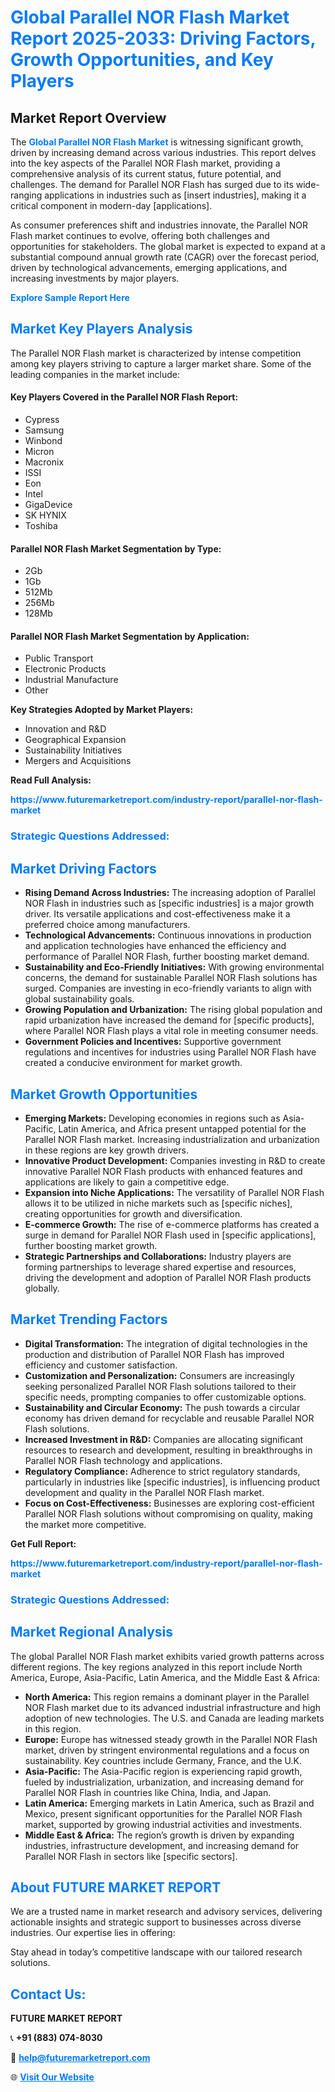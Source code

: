 <h1 style="color: #007BFF;">Global Parallel NOR Flash Market Report 2025-2033: Driving Factors, Growth Opportunities, and Key Players</h1>

<section id="overview">
<h2>Market Report Overview</h2>
<p>The <a href="https://www.futuremarketreport.com/industry-report/parallel-nor-flash-market" style="color: #007BFF; text-decoration: none;"><strong>Global Parallel NOR Flash Market</strong></a> is witnessing significant growth, driven by increasing demand across various industries. This report delves into the key aspects of the Parallel NOR Flash market, providing a comprehensive analysis of its current status, future potential, and challenges. The demand for Parallel NOR Flash has surged due to its wide-ranging applications in industries such as [insert industries], making it a critical component in modern-day [applications].</p>
<p>As consumer preferences shift and industries innovate, the Parallel NOR Flash market continues to evolve, offering both challenges and opportunities for stakeholders. The global market is expected to expand at a substantial compound annual growth rate (CAGR) over the forecast period, driven by technological advancements, emerging applications, and increasing investments by major players.</p>
</section>

<section id="overview">
<p><a href="https://www.futuremarketreport.com/request-sample/reportId=52488" style="color: #007BFF; text-decoration: none;"><strong>Explore Sample Report Here</strong></a></p>
</section>

<section id="key-players">
<h2 style="color: #007BFF;">Market Key Players Analysis</h2>
<p>The Parallel NOR Flash market is characterized by intense competition among key players striving to capture a larger market share. Some of the leading companies in the market include:</p>
<h4>Key Players Covered in the Parallel NOR Flash Report:</h4>
<ul><li>Cypress</li><li>Samsung</li><li>Winbond</li><li>Micron</li><li>Macronix</li><li>ISSI</li><li>Eon</li><li>Intel</li><li>GigaDevice</li><li>SK HYNIX</li><li>Toshiba</li></ul>
<h4>Parallel NOR Flash Market Segmentation by Type:</h4>
<ul><li>2Gb</li><li>1Gb</li><li>512Mb</li><li>256Mb</li><li>128Mb</li></ul>

<h4>Parallel NOR Flash Market Segmentation by Application:</h4>
<ul><li>Public Transport</li><li>Electronic Products</li><li>Industrial Manufacture</li><li>Other</li></ul>
<p><strong>Key Strategies Adopted by Market Players:</strong></p>
<ul>
<li>Innovation and R&D</li>
<li>Geographical Expansion</li>
<li>Sustainability Initiatives</li>
<li>Mergers and Acquisitions</li>
</ul>
</section>

<section>
<p><strong>Read Full Analysis: </strong></p><a href="https://www.futuremarketreport.com/industry-report/parallel-nor-flash-market" style="color: #007BFF; text-decoration: none;"><strong>https://www.futuremarketreport.com/industry-report/parallel-nor-flash-market</strong></a>
<h3 style="color: #007BFF;">Strategic Questions Addressed:</h3>
</section>

<section id="driving-factors">
<h2 style="color: #007BFF;">Market Driving Factors</h2>
<ul>
<li><strong>Rising Demand Across Industries:</strong> The increasing adoption of Parallel NOR Flash in industries such as [specific industries] is a major growth driver. Its versatile applications and cost-effectiveness make it a preferred choice among manufacturers.</li>
<li><strong>Technological Advancements:</strong> Continuous innovations in production and application technologies have enhanced the efficiency and performance of Parallel NOR Flash, further boosting market demand.</li>
<li><strong>Sustainability and Eco-Friendly Initiatives:</strong> With growing environmental concerns, the demand for sustainable Parallel NOR Flash solutions has surged. Companies are investing in eco-friendly variants to align with global sustainability goals.</li>
<li><strong>Growing Population and Urbanization:</strong> The rising global population and rapid urbanization have increased the demand for [specific products], where Parallel NOR Flash plays a vital role in meeting consumer needs.</li>
<li><strong>Government Policies and Incentives:</strong> Supportive government regulations and incentives for industries using Parallel NOR Flash have created a conducive environment for market growth.</li>
</ul>
</section>

<section id="growth-opportunities">
<h2 style="color: #007BFF;">Market Growth Opportunities</h2>
<ul>
<li><strong>Emerging Markets:</strong> Developing economies in regions such as Asia-Pacific, Latin America, and Africa present untapped potential for the Parallel NOR Flash market. Increasing industrialization and urbanization in these regions are key growth drivers.</li>
<li><strong>Innovative Product Development:</strong> Companies investing in R&D to create innovative Parallel NOR Flash products with enhanced features and applications are likely to gain a competitive edge.</li>
<li><strong>Expansion into Niche Applications:</strong> The versatility of Parallel NOR Flash allows it to be utilized in niche markets such as [specific niches], creating opportunities for growth and diversification.</li>
<li><strong>E-commerce Growth:</strong> The rise of e-commerce platforms has created a surge in demand for Parallel NOR Flash used in [specific applications], further boosting market growth.</li>
<li><strong>Strategic Partnerships and Collaborations:</strong> Industry players are forming partnerships to leverage shared expertise and resources, driving the development and adoption of Parallel NOR Flash products globally.</li>
</ul>
</section>

<section id="trending-factors">
<h2 style="color: #007BFF;">Market Trending Factors</h2>
<ul>
<li><strong>Digital Transformation:</strong> The integration of digital technologies in the production and distribution of Parallel NOR Flash has improved efficiency and customer satisfaction.</li>
<li><strong>Customization and Personalization:</strong> Consumers are increasingly seeking personalized Parallel NOR Flash solutions tailored to their specific needs, prompting companies to offer customizable options.</li>
<li><strong>Sustainability and Circular Economy:</strong> The push towards a circular economy has driven demand for recyclable and reusable Parallel NOR Flash solutions.</li>
<li><strong>Increased Investment in R&D:</strong> Companies are allocating significant resources to research and development, resulting in breakthroughs in Parallel NOR Flash technology and applications.</li>
<li><strong>Regulatory Compliance:</strong> Adherence to strict regulatory standards, particularly in industries like [specific industries], is influencing product development and quality in the Parallel NOR Flash market.</li>
<li><strong>Focus on Cost-Effectiveness:</strong> Businesses are exploring cost-efficient Parallel NOR Flash solutions without compromising on quality, making the market more competitive.</li>
</ul>
</section>

<section>
<p><strong>Get Full Report: </strong></p><a href="https://www.futuremarketreport.com/industry-report/parallel-nor-flash-market" style="color: #007BFF; text-decoration: none;"><strong>https://www.futuremarketreport.com/industry-report/parallel-nor-flash-market</strong></a>
<h3 style="color: #007BFF;">Strategic Questions Addressed:</h3>
</section>


<section id="regional-analysis">
<h2 style="color: #007BFF;">Market Regional Analysis</h2>
<p>The global Parallel NOR Flash market exhibits varied growth patterns across different regions. The key regions analyzed in this report include North America, Europe, Asia-Pacific, Latin America, and the Middle East & Africa:</p>
<ul>
<li><strong>North America:</strong> This region remains a dominant player in the Parallel NOR Flash market due to its advanced industrial infrastructure and high adoption of new technologies. The U.S. and Canada are leading markets in this region.</li>
<li><strong>Europe:</strong> Europe has witnessed steady growth in the Parallel NOR Flash market, driven by stringent environmental regulations and a focus on sustainability. Key countries include Germany, France, and the U.K.</li>
<li><strong>Asia-Pacific:</strong> The Asia-Pacific region is experiencing rapid growth, fueled by industrialization, urbanization, and increasing demand for Parallel NOR Flash in countries like China, India, and Japan.</li>
<li><strong>Latin America:</strong> Emerging markets in Latin America, such as Brazil and Mexico, present significant opportunities for the Parallel NOR Flash market, supported by growing industrial activities and investments.</li>
<li><strong>Middle East & Africa:</strong> The region’s growth is driven by expanding industries, infrastructure development, and increasing demand for Parallel NOR Flash in sectors like [specific sectors].</li>
</ul>
</section>

<footer>
<h2 style="color: #007BFF;">About FUTURE MARKET REPORT</h2>
<p>We are a trusted name in market research and advisory services, delivering actionable insights and strategic support to businesses across diverse industries. Our expertise lies in offering:</p>

<p>Stay ahead in today’s competitive landscape with our tailored research solutions.</p>

<h2 style="color: #007BFF;">Contact Us:</h2>
<p><strong>FUTURE MARKET REPORT</strong></p>
<p>📞 <strong>+91 (883) 074-8030</strong></p>
<p>📧 <strong><a href="mailto:help@futuremarketreport.com" style="color: #007BFF;">help@futuremarketreport.com</a></strong></p>
<p>🌐 <strong><a href="https://www.futuremarketreport.com/" style="color: #007BFF;">Visit Our Website</a></strong></p>
</footer>